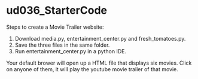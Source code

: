 # ud036_StarterCode
Steps to create a Movie Trailer website:
1) Download media.py, entertainment_center.py and fresh_tomatoes.py. 
2) Save the three files in the same folder.
3) Run entertainment_center.py in a python IDE.

Your default brower will open up a HTML file that displays six movies. Click on anyone of them, it will play the youtube movie trailer    of that movie.

